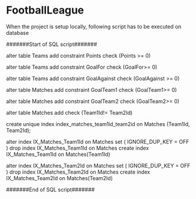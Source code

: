 # FootballLeague

When the project is setup locally, following script has to be executed on database

#######Start of SQL script#######

alter table Teams
  add constraint Points
      check (Points >= 0)

alter table Teams
  add constraint GoalFor
      check (GoalFor>= 0)

alter table Teams
  add constraint GoalAgainst
      check (GoalAgainst >= 0)

alter table Matches
  add constraint GoalTeam1
      check (GoalTeam1>= 0)

alter table Matches
  add constraint GoalTeam2
      check (GoalTeam2>= 0)


alter table Matches
add check (Team1Id!= Team2Id)

create unique index index_matches_team1id_team2id
on Matches (Team1Id, Team2Id);

alter index IX_Matches_Team1Id on Matches set ( IGNORE_DUP_KEY = OFF ) 
drop index IX_Matches_Team1Id on Matches
create index IX_Matches_Team1Id on Matches(Team1Id)

alter index IX_Matches_Team2Id on Matches set ( IGNORE_DUP_KEY = OFF )
drop index IX_Matches_Team2Id on Matches
create index IX_Matches_Team2Id on Matches(Team2Id)

#######End of SQL script#######
